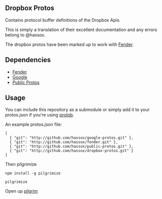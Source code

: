 ## Dropbox Protos

Contains protocol buffer definitions of the Dropbox Apis. 

This is simply a translation of their excellent documentation and any errors belong to @hassox.

The dropbox protos have been marked up to work with [Fender](https://github.com/hassox/fender.git).

## Dependencies

* [Fender](https://github.com/hassox/fender)
* [Google](https://github.com/hassox/google-protos)
* [Public Protos](https://github.com/hassox/public-protos)

## Usage

You can include this repository as a submodule or simply add it to your protos.json if you're using [protob](https://github.com/square/protob.git).

An example protos.json file:

    [
      { "git": "http://github.com/hassox/google-protos.git" },
      { "git": "http://github.com/hassox/fender.git" },
      { "git": "http://github.com/hassox/public-protos.git" },
      { "git": "http://github.com/hassox/dropbox-protos.git" }
    ]

Then pilgrimize

    npm install -g pilgrimize

    pilgrimize

Open up [pilgrim](http://pilgrim.fender.io)

